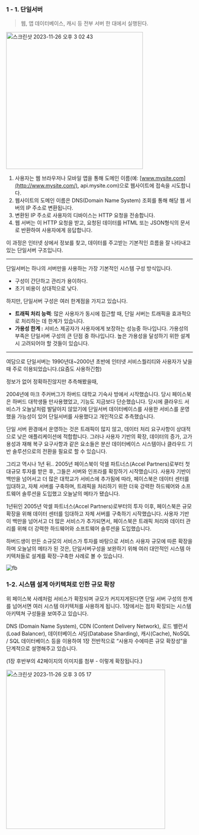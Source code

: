 ### **1 - 1.  단일서버**

> 웹, 앱 데이터베이스, 캐시 등 전부 서버 한 대에서 실행된다.
> 

<img width="369" alt="스크린샷 2023-11-26 오후 3 02 43" src="https://github.com/organization-for-study/study-system-design-interview/assets/97773895/c9dbf2e8-2a93-4518-8dde-16e74f092730">


1. 사용자는 웹 브라우저나 모바일 앱을 통해 도메인 이름(예: [www.mysite.com](http://www.mysite.com/), api.mysite.com)으로 웹사이트에 접속을 시도합니다.
2. 웹사이트의 도메인 이름은 DNS(Domain Name System) 조회를 통해 해당 웹 서버의 IP 주소로 변환됩니다.
3. 변환된 IP 주소로 사용자의 디바이스는 HTTP 요청을 전송합니다.
4. 웹 서버는 이 HTTP 요청을 받고, 요청된 데이터를 HTML 또는 JSON형식의 문서로 반환하여 사용자에게 응답합니다.

이 과정은 인터넷 상에서 정보를 찾고, 데이터를 주고받는 기본적인 흐름을 잘 나타내고 있는 단일서버 구조입니다.

---

단일서버는 하나의 서버만을 사용하는 가장 기본적인 시스템 구성 방식입니다.

- 구성이 간단하고 관리가 용이하다.
- 초기 비용이 상대적으로 낮다.

하지만, 단일서버 구성은 여러 한계점을 가지고 있습니다.

- **트래픽 처리 능력**: 많은 사용자가 동시에 접근할 때, 단일 서버는 트래픽을 효과적으로 처리하는 데 한계가 있습니다.
- **가용성 한계 :** 서비스 제공자가 사용자에게 보장하는 성능중 하나입니다. 가용성의 부족은 단일서버 구성의 큰 단점 중 하나입니다. 높은 가용성을 달성하기 위한 설계시 고려되어야 할 것들이 있습니다.

---

여담으로 단일서버는 1990년대~2000년 초반에 인터넷 서비스퀄리티와 사용자가 낮을때 주로 이용되었습니다.(요즘도 사용하긴함)

정보가 없어 정확하진않지만 추측해봤을때, 

2004년에 마크 주커버그가 하버드 대학교 기숙사 방에서 시작했습니다. 당시 페이스북은 하버드 대학생들 만사용했었고, 기능도 지금보다 단순했습니다. 당시에 클라우드 서비스가 오늘날처럼 발달아지 않았기에 단일서버 데이터베이스를 사용한 서비스를 운영했을 가능성이 있어 단일서버를 사용했다고 개인적으로 추측했습니다.

단일 서버 환경에서 운영하는 것은 트래픽이 많지 않고, 데이터 처리 요구사항이 상대적으로 낮은 애플리케이션에 적합합니다. 그러나 사용자 기반의 확장, 데이터의 증가, 고가용성과 재해 복구 요구사항과 같은 요소들은 분산 데이터베이스 시스템이나 클라우드 기반 솔루션으로의 전환을 필요로 할 수 있습니다.

그리고 역시나 1년 뒤.. 2005년 페이스북이 악셀 파트너스(Accel Partners)로부터 첫 대규모 투자를 받은 후, 그들은 서버와 인프라를 확장하기 시작했습니다.
사용자 기반이 백만을 넘어서고 더 많은 대학교가 서비스에 추가됨에 따라, 페이스북은 데이터 센터를 임대하고, 자체 서버를 구축하며, 트래픽을 처리하기 위한 더욱 강력한 하드웨어와 소프트웨어 솔루션을 도입했고 오늘날의 메타가 됐습니다.

1년뒤인 2005년 악셀 파트너스(Accel Partners)로부터의 투자 이후, 페이스북은 규모 확장을 위해 데이터 센터를 임대하고 자체 서버를 구축하기 시작했습니다. 사용자 기반이 백만을 넘어서고 더 많은 서비스가 추가되면서, 페이스북은 트래픽 처리와 데이터 관리를 위해 더 강력한 하드웨어와 소프트웨어 솔루션을 도입했습니다. 

하버드생이 만든 소규모의 서비스가 투자를 바탕으로 서비스 사용자 규모에 따른 확장을 하며 오늘날의 메타가 된 것은, 단일서버구성을 보완하기 위해 여러 대안적인 시스템 아키텍처들로 설계를 확장-구축한 사례로 볼 수 있습니다.


![fb](https://github.com/organization-for-study/study-system-design-interview/assets/97773895/18f0da6d-89bd-4bc5-b5d0-bc8172446129)


### **1-2. 시스템 설계 아키텍쳐로 인한 규모 확장**

위 페이스북 사례처럼 서비스가 확장되며 규모가 커지지게된다면 단일 서버 구성의 한계를 넘어서면 여러 시스템 아키텍처를 사용하게 됩니다. 1장에서는 점차 확장되는 시스템 아키텍쳐 구성들을 보여주고 있습니다.

DNS (Domain Name System), CDN (Content Delivery Network), 로드 밸런서(Load Balancer), 데이터베이스 샤딩(Database Sharding), 캐시(Cache), NoSQL / SQL 데이터베이스 등을 이용하여 1장 전반적으로 “사용자 수에따른 규모 확장성”을 단계적으로 설명해주고 있습니다.

(1장 후반부의 42페이지의 이미지를 첨부 - 이렇게 확장됩니다.)

<img width="429" alt="스크린샷 2023-11-26 오후 3 05 17" src="https://github.com/organization-for-study/study-system-design-interview/assets/97773895/d8fdc6c9-82fa-44bc-ac29-df7bd31f6627">
